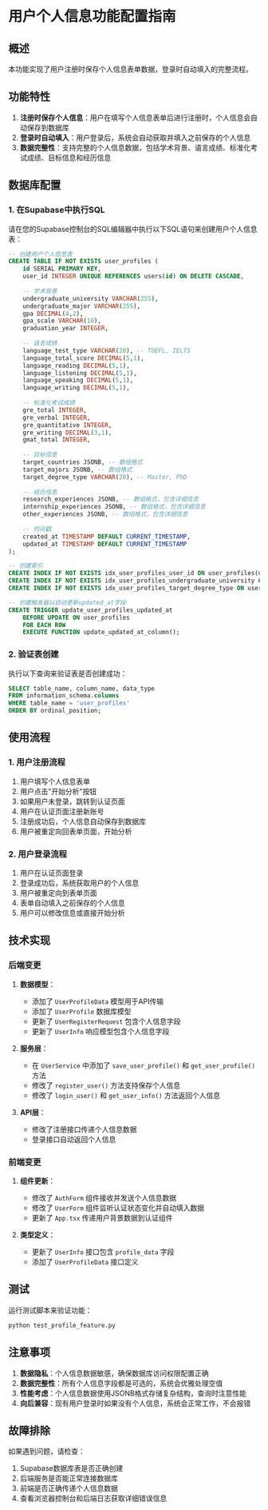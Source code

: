 # 用户个人信息功能配置指南

## 概述

本功能实现了用户注册时保存个人信息表单数据，登录时自动填入的完整流程。

## 功能特性

1. **注册时保存个人信息**：用户在填写个人信息表单后进行注册时，个人信息会自动保存到数据库
2. **登录时自动填入**：用户登录后，系统会自动获取并填入之前保存的个人信息
3. **数据完整性**：支持完整的个人信息数据，包括学术背景、语言成绩、标准化考试成绩、目标信息和经历信息

## 数据库配置

### 1. 在Supabase中执行SQL

请在您的Supabase控制台的SQL编辑器中执行以下SQL语句来创建用户个人信息表：

```sql
-- 创建用户个人信息表
CREATE TABLE IF NOT EXISTS user_profiles (
    id SERIAL PRIMARY KEY,
    user_id INTEGER UNIQUE REFERENCES users(id) ON DELETE CASCADE,
    
    -- 学术背景
    undergraduate_university VARCHAR(255),
    undergraduate_major VARCHAR(255),
    gpa DECIMAL(4,2),
    gpa_scale VARCHAR(10),
    graduation_year INTEGER,
    
    -- 语言成绩
    language_test_type VARCHAR(20), -- TOEFL, IELTS
    language_total_score DECIMAL(5,1),
    language_reading DECIMAL(5,1),
    language_listening DECIMAL(5,1),
    language_speaking DECIMAL(5,1),
    language_writing DECIMAL(5,1),
    
    -- 标准化考试成绩
    gre_total INTEGER,
    gre_verbal INTEGER,
    gre_quantitative INTEGER,
    gre_writing DECIMAL(3,1),
    gmat_total INTEGER,
    
    -- 目标信息
    target_countries JSONB, -- 数组格式
    target_majors JSONB, -- 数组格式
    target_degree_type VARCHAR(20), -- Master, PhD
    
    -- 经历信息
    research_experiences JSONB, -- 数组格式，包含详细信息
    internship_experiences JSONB, -- 数组格式，包含详细信息
    other_experiences JSONB, -- 数组格式，包含详细信息
    
    -- 时间戳
    created_at TIMESTAMP DEFAULT CURRENT_TIMESTAMP,
    updated_at TIMESTAMP DEFAULT CURRENT_TIMESTAMP
);

-- 创建索引
CREATE INDEX IF NOT EXISTS idx_user_profiles_user_id ON user_profiles(user_id);
CREATE INDEX IF NOT EXISTS idx_user_profiles_undergraduate_university ON user_profiles(undergraduate_university);
CREATE INDEX IF NOT EXISTS idx_user_profiles_target_degree_type ON user_profiles(target_degree_type);

-- 创建触发器以自动更新updated_at字段
CREATE TRIGGER update_user_profiles_updated_at 
    BEFORE UPDATE ON user_profiles 
    FOR EACH ROW 
    EXECUTE FUNCTION update_updated_at_column();
```

### 2. 验证表创建

执行以下查询来验证表是否创建成功：

```sql
SELECT table_name, column_name, data_type 
FROM information_schema.columns 
WHERE table_name = 'user_profiles' 
ORDER BY ordinal_position;
```

## 使用流程

### 1. 用户注册流程

1. 用户填写个人信息表单
2. 用户点击"开始分析"按钮
3. 如果用户未登录，跳转到认证页面
4. 用户在认证页面注册新账号
5. 注册成功后，个人信息自动保存到数据库
6. 用户被重定向回表单页面，开始分析

### 2. 用户登录流程

1. 用户在认证页面登录
2. 登录成功后，系统获取用户的个人信息
3. 用户被重定向到表单页面
4. 表单自动填入之前保存的个人信息
5. 用户可以修改信息或直接开始分析

## 技术实现

### 后端变更

1. **数据模型**：
   - 添加了 `UserProfileData` 模型用于API传输
   - 添加了 `UserProfile` 数据库模型
   - 更新了 `UserRegisterRequest` 包含个人信息字段
   - 更新了 `UserInfo` 响应模型包含个人信息字段

2. **服务层**：
   - 在 `UserService` 中添加了 `save_user_profile()` 和 `get_user_profile()` 方法
   - 修改了 `register_user()` 方法支持保存个人信息
   - 修改了 `login_user()` 和 `get_user_info()` 方法返回个人信息

3. **API层**：
   - 修改了注册接口传递个人信息数据
   - 登录接口自动返回个人信息

### 前端变更

1. **组件更新**：
   - 修改了 `AuthForm` 组件接收并发送个人信息数据
   - 修改了 `UserForm` 组件监听认证状态变化并自动填入数据
   - 更新了 `App.tsx` 传递用户背景数据到认证组件

2. **类型定义**：
   - 更新了 `UserInfo` 接口包含 `profile_data` 字段
   - 添加了 `UserProfileData` 接口定义

## 测试

运行测试脚本来验证功能：

```bash
python test_profile_feature.py
```

## 注意事项

1. **数据隐私**：个人信息数据敏感，确保数据库访问权限配置正确
2. **数据完整性**：所有个人信息字段都是可选的，系统会优雅处理空值
3. **性能考虑**：个人信息数据使用JSONB格式存储复杂结构，查询时注意性能
4. **向后兼容**：现有用户登录时如果没有个人信息，系统会正常工作，不会报错

## 故障排除

如果遇到问题，请检查：

1. Supabase数据库表是否正确创建
2. 后端服务是否能正常连接数据库
3. 前端是否正确传递个人信息数据
4. 查看浏览器控制台和后端日志获取详细错误信息

